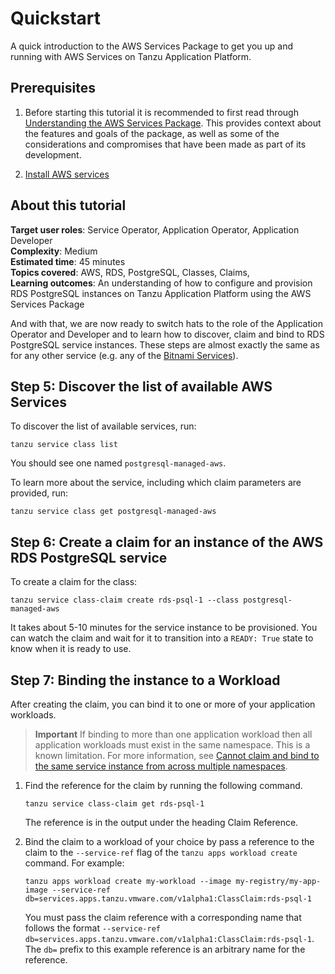 # Quickstart

A quick introduction to the AWS Services Package to get you up and running with AWS Services on
Tanzu Application Platform.

<!-- probs should be split into roles -->
<!-- could this just be a how to? Eg "Create a ProviderConfig" and "Create claim and bind to workload"/"Using AWS Services" -->

## Prerequisites

1. Before starting this tutorial it is recommended to first read through
  [Understanding the AWS Services Package](../concepts/understanding-the-aws-services-package.hbs.md).
  This provides context about the features and goals of the package, as well as some of the considerations
  and compromises that have been made as part of its development.

2. [Install AWS services](../install-aws-services.hbs.md)

## <a id="about"></a> About this tutorial

**Target user roles**:      Service Operator, Application Operator, Application Developer<br />
**Complexity**:             Medium<br />
**Estimated time**:         45 minutes<br />
**Topics covered**:         AWS, RDS, PostgreSQL, Classes, Claims,<br />
**Learning outcomes**:      An understanding of how to configure and provision RDS PostgreSQL instances on Tanzu Application Platform using the AWS Services Package<br />


And with that, we are now ready to switch hats to the role of the Application Operator and Developer and to learn how to discover, claim and bind to RDS PostgreSQL service instances. These steps are almost exactly the same as for any other service (e.g. any of the [Bitnami Services](../../bitnami-services/about.hbs.md)).

## <a id="discover-available-aws-services"></a> Step 5: Discover the list of available AWS Services

To discover the list of available services, run:

```console
tanzu service class list
```

You should see one named `postgresql-managed-aws`.

To learn more about the service, including which claim parameters are provided, run:

```console
tanzu service class get postgresql-managed-aws
```

## <a id="create-a-claim-aws-rds-postgresql"></a> Step 6: Create a claim for an instance of the AWS RDS PostgreSQL service

To create a claim for the class:

```console
tanzu service class-claim create rds-psql-1 --class postgresql-managed-aws
```

It takes about 5-10 minutes for the service instance to be provisioned.
You can watch the claim and wait for it to transition into a `READY: True` state to know when it is ready to use.

## <a id="bind-to-workload"></a> Step 7: Binding the instance to a Workload

After creating the claim, you can bind it to one or more of your application workloads.

> **Important** If binding to more than one application workload then all application workloads must
> exist in the same namespace. This is a known limitation. For more information, see
> [Cannot claim and bind to the same service instance from across multiple namespaces](../../services-toolkit/reference/known-limitations.hbs.md#multi-workloads).

1. Find the reference for the claim by running the following command.

    ```console
    tanzu service class-claim get rds-psql-1
    ```

    The reference is in the output under the heading Claim Reference.

1. Bind the claim to a workload of your choice by pass a reference to the claim to the `--service-ref`
   flag of the `tanzu apps workload create` command. For example:

    ```console
    tanzu apps workload create my-workload --image my-registry/my-app-image --service-ref db=services.apps.tanzu.vmware.com/v1alpha1:ClassClaim:rds-psql-1
    ```

    You must pass the claim reference with a corresponding name that follows the format
    `--service-ref db=services.apps.tanzu.vmware.com/v1alpha1:ClassClaim:rds-psql-1`.
    The `db=` prefix to this example reference is an arbitrary name for the reference.
